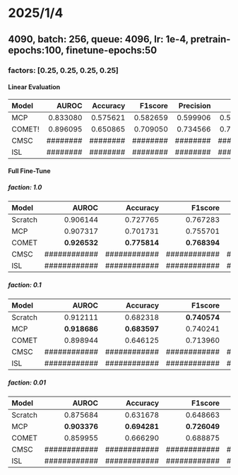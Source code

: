 # 2025/1/4

## 4090, batch: 256, queue: 4096, lr: 1e-4, pretrain-epochs:100, finetune-epochs:50

### factors: [0.25, 0.25, 0.25, 0.25]

#### Linear Evaluation

| Model     | AUROC     | Accuracy  | F1score   | Precision | Recall    | AUPRC     |
|:----------|----------:|----------:|----------:|----------:|----------:|----------:|
| MCP       | 0.833080  | 0.575621  | 0.582659  | 0.599906  | 0.599003  | 0.628286  |
| COMET!    | 0.896095  | 0.650865  | 0.709050  | 0.734566  | 0.731920  | 0.771784  |
| CMSC      | ########  | ########  | ########  | ########  | ########  | #######   |
| ISL       | ########  | ########  | ########  | ########  | ########  | #######   |

#### Full Fine-Tune

##### faction: 1.0

| Model     | AUROC         | Accuracy      | F1score       | Precision     | Recall        | AUPRC         |
|:----------|--------------:|--------------:|--------------:|--------------:|--------------:|--------------:|
| Scratch   | 0.906144      | 0.727765      | 0.767283      | 0.768488      | 0.767514      | 0.805540      |
| MCP       | 0.907317      | 0.701731      | 0.755701      | 0.765105      | 0.761538      | 0.811954      |
| COMET     | **0.926532**  | **0.775814**  | **0.768394**  | **0.795910**  | **0.784722**  | **0.842812**  |
| CMSC      | ############  | ############  | ############  | ############  | ############  | ###########   |
| ISL       | ############  | ############  | ############  | ############  | ############  | ###########   |

##### faction: 0.1

| Model     | AUROC         | Accuracy      | F1score       | Precision     | Recall        | AUPRC         |
|:----------|--------------:|--------------:|--------------:|--------------:|--------------:|--------------:|
| Scratch   | 0.912111      | 0.682318      | **0.740574**  | 0.768945      | 0.753417      | 0.816443      |
| MCP       | **0.918686**  | **0.683597**  | 0.740241      | **0.771038**  | **0.760845**  | **0.820376**  |
| COMET     | 0.898944      | 0.646125      | 0.713960      | 0.733068      | 0.740235      | 0.776362      |
| CMSC      | ############  | ############  | ############  | ############  | ############  | ###########   |
| ISL       | ############  | ############  | ############  | ############  | ############  | ###########   |

##### faction: 0.01

| Model     | AUROC         | Accuracy      | F1score       | Precision     | Recall        | AUPRC         |
|:----------|--------------:|--------------:|--------------:|--------------:|--------------:|--------------:|
| Scratch   | 0.875684      | 0.631678      | 0.648663      | 0.672914      | 0.662661      | 0.714983      |
| MCP       | **0.903376**  | **0.694281**  | **0.726049**  | **0.746418**  | **0.728037**  | **0.782051**  |
| COMET     | 0.859955      | 0.666290      | 0.688875      | 0.680563      | 0.700259      | 0.720004      |
| CMSC      | ############  | ############  | ############  | ############  | ############  | ###########   |
| ISL       | ############  | ############  | ############  | ############  | ############  | ###########   |